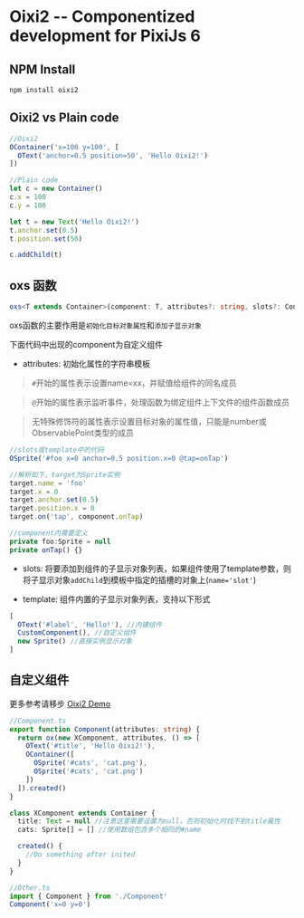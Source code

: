 # Oixi2 -- Componentized development for PixiJs 6

## NPM Install

```
npm install oixi2
```

## Oixi2 vs Plain code
``` ts
//Oixi2
OContainer('x=100 y=100', [
  OText('anchor=0.5 position=50', 'Hello Oixi2!')
])
```
``` ts
//Plain code
let c = new Container()
c.x = 100
c.y = 100

let t = new Text('Hello Oixi2!')
t.anchor.set(0.5)
t.position.set(50)

c.addChild(t)
```

## oxs 函数

``` ts
oxs<T extends Container>(component: T, attributes?: string, slots?: Container[], template?: () => Container[]): T
```

oxs函数的主要作用是`初始化目标对象属性`和`添加子显示对象`

下面代码中出现的component为自定义组件

- attributes: 初始化属性的字符串模板

> `#`开始的属性表示设置name=xx，并赋值给组件的同名成员

> `@`开始的属性表示监听事件，处理函数为绑定组件上下文件的组件函数成员

> 无特殊修饰符的属性表示设置目标对象的属性值，只能是number或ObservablePoint类型的成员

``` ts
//slots或template中的代码
OSprite('#foo x=0 anchor=0.5 position.x=0 @tap=onTap')
```
``` ts
//解析如下，target为Sprite实例
target.name = 'foo'
target.x = 0
target.anchor.set(0.5)
target.position.x = 0
target.on('tap', component.onTap)

//component内需要定义
private foo:Sprite = null
private onTap() {}
```

- slots: 将要添加到组件的子显示对象列表，如果组件使用了template参数，则将子显示对象`addChild`到模板中指定的插槽的对象上(`name='slot'`)

- template: 组件内置的子显示对象列表，支持以下形式

``` ts
[
  OText('#label', 'Hello!'), //内建组件
  CustomComponent(), //自定义组件
  new Sprite() //直接实例显示对象
]
```

## 自定义组件

更多参考请移步 [Oixi2 Demo](https://github.com/WLDragon/oixi2_demo)

``` ts
//Component.ts
export function Component(attributes: string) {
  return ox(new XComponent, attributes, () => [
    OText('#title', 'Hello Oixi2!'),
    OContainer([
      OSprite('#cats', 'cat.png'),
      OSprite('#cats', 'cat.png')
    ])
  ]).created()
}

class XComponent extends Container {
  title: Text = null //注意这里需要设置为null，否则初始化时找不到title属性
  cats: Sprite[] = [] //使用数组包含多个相同的#name

  created() {
    //Do something after inited
  }
}
```
``` ts
//Other.ts
import { Component } from './Component'
Component('x=0 y=0')
```
